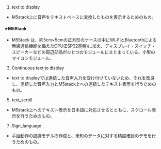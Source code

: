 1. text to display
 - M5stack上に音声をテキストベースに変換したものを表示するためのもの。
#### ※M5Stack
 - M5Stack は、約5cm×5cmの正方形のケースの中にWi-FiとBluetoothによる無線通信機能を備えたCPU(ESP32基盤)に加え、ディスプレイ・スイッチ・スピーカーなどの周辺部品がひとつのモジュールにまとまっている、小型のマイコンモジュール。

3. Continuous text to display
 - text to displayでは連続した音声入力を受け付けていないため、それを改良し、連続した音声入力とM5stack上への連続したテキスト表示を行うためのもの。
   
5. text_scroll
 - M5stack上へのテキスト表示を日本語に対応させるとともに、スクロール表示を行うためのもの。
　
7. Sign_language
 - 手話動作の認識モデルの作成と、未知のデータに対する精度確認のデモを行うためのもの。

